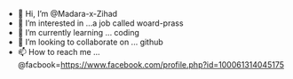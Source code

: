 - 👋 Hi, I’m @Madara-x-Zihad
- 👀 I’m interested in ...a job called woard-prass
- 🌱 I’m currently learning ... coding
- 💞️ I’m looking to collaborate on ... github
- 📫 How to reach me ... @facbook=https://www.facebook.com/profile.php?id=100061314045175

<!---
Madara-x-Zihad/Madara-x-Zihad is a ✨ special ✨ repository because its `README.md` (this file) appears on your GitHub profile.
You can click the Preview link to take a look at your changes.
--->
